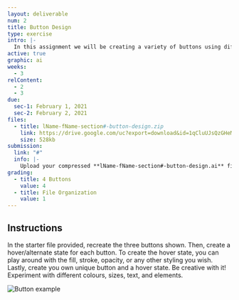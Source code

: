 ```yaml
---
layout: deliverable
num: 2
title: Button Design
type: exercise
intro: |-
  In this assignment we will be creating a variety of buttons using different colours and styles. The goal is to get familiar with the Color, Swatches, and Gradient panels.
active: true
graphic: ai
weeks:
  - 3
relContent:
  - 2
  - 3
due:
  sec-1: February 1, 2021
  sec-2: February 2, 2021
files:
  - title: lName-fName-section#-button-design.zip
    link: https://drive.google.com/uc?export=download&id=1qCluUJsQzGHeM975oVEqPeP8YdRx8NM6
    size: 528kb
submission:
  link: "#"
  info: |-
    Upload your compressed **lName-fName-section#-button-design.ai** file on Brightspace.
grading:
  - title: 4 Buttons
    value: 4
  - title: File Organization
    value: 1
---
```


## Instructions

In the starter file provided, recreate the three buttons shown. Then, create a hover/alternate state for each button. To create the hover state, you can play around with the fill, stroke, opacity, or any other styling you wish. Lastly, create you own unique button and a hover state. Be creative with it! Experiment with different colours, sizes, text, and elements.

![Button example]({{site.baseurl}}/images/exercises/exercise-2/button-example.jpg)
